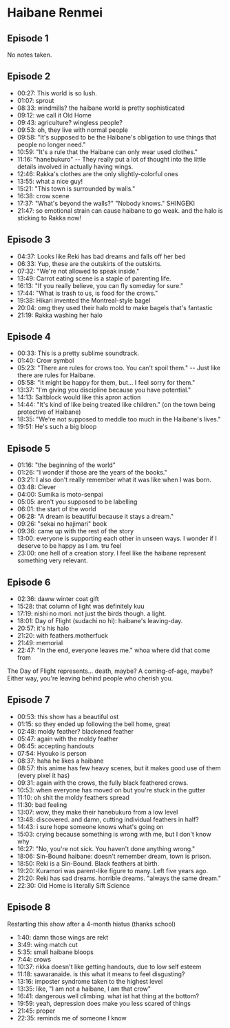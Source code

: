 # Haibane Renmei

## Episode 1

No notes taken.

## Episode 2

* 00:27: This world is so lush.
* 01:07: sprout
* 08:33: windmills? the haibane world is pretty sophisticated
* 09:12: we call it Old Home
* 09:43: agriculture? wingless people?
* 09:53: oh, they live with normal people
* 09:58: "It's supposed to be the Haibane's obligation to use things that people no longer need."
* 10:59: "It's a rule that the Haibane can only wear used clothes."
* 11:16: "hanebukuro" -- They really put a lot of thought into the little details involved in actually having wings.
* 12:46: Rakka's clothes are the only slightly-colorful ones
* 13:55: what a nice guy!
* 15:21: "This town is surrounded by walls."
* 16:38: crow scene
* 17:37: "What's beyond the walls?" "Nobody knows." SHINGEKI
* 21:47: so emotional strain can cause haibane to go weak. and the halo is sticking to Rakka now!

## Episode 3

* 04:37: Looks like Reki has bad dreams and falls off her bed
* 06:33: Yup, these are the outskirts of the outskirts.
* 07:32: "We're not allowed to speak inside."
* 13:49: Carrot eating scene is a staple of parenting life.
* 16:13: "If you really believe, you can fly someday for sure."
* 17:44: "What is trash to us, is food for the crows."
* 19:38: Hikari invented the Montreal-style bagel
* 20:04: omg they used their halo mold to make bagels that's fantastic
* 21:19: Rakka washing her halo

## Episode 4

* 00:33: This is a pretty sublime soundtrack.
* 01:40: Crow symbol
* 05:23: "There are rules for crows too. You can't spoil them." -- Just like there are rules for Haibane.
* 05:58: "It might be happy for them, but... I feel sorry for them."
* 13:37: "I'm giving you discipline because you have potential."
* 14:13: Saltblock would like this apron action
* 14:44: "It's kind of like being treated like children." (on the town being protective of Haibane)
* 18:35: "We're not supposed to meddle too much in the Haibane's lives."
* 19:51: He's such a big bloop

## Episode 5

* 01:16: "the beginning of the world"
* 01:26: "I wonder if those are the years of the books."
* 03:21: I also don't really remember what it was like when I was born.
* 03:48: Clever
* 04:00: Sumika is moto-senpai
* 05:05: aren't you supposed to be labelling
* 06:01: the start of the world
* 06:28: "A dream is beautiful because it stays a dream."
* 09:26: "sekai no hajimari" book
* 09:36: came up with the rest of the story
* 13:00: everyone is supporting each other in unseen ways. I wonder if I deserve to be happy as I am. tru feel 
* 23:00: one hell of a creation story. I feel like the haibane represent something very relevant.

## Episode 6

* 02:36: daww winter coat gift
* 15:28: that column of light was definitely kuu
* 17:19: nishi no mori. not just the birds though. a light.
* 18:01: Day of Flight (sudachi no hi): haibane's leaving-day.
* 20:57: it's his halo
* 21:20: with feathers.motherfuck
* 21:49: memorial
* 22:47: "In the end, everyone leaves me." whoa where did that come from

The Day of Flight represents... death, maybe? A coming-of-age, maybe? Either way, you're leaving behind people who cherish you.

## Episode 7

* 00:53: this show has a beautiful ost
* 01:15: so they ended up following the bell home, great
* 02:48: moldy feather? blackened feather
* 05:47: again with the moldy feather
* 06:45: accepting handouts
* 07:54: Hyouko is person
* 08:37: haha he likes a haibane
* 08:57: this anime has few heavy scenes, but it makes good use of them (every pixel it has)
* 09:31: again with the crows, the fully black feathered crows.
* 10:53: when everyone has moved on but you're stuck in the gutter
* 11:10: oh shit the moldy feathers spread
* 11:30: bad feeling
* 13:07: wow, they make their hanebukuro from a low level
* 13:48: discovered. and damn, cutting individual feathers in half?
* 14:43: i sure hope someone knows what's going on
* 15:03: crying because something is wrong with me, but I don't know why
* 16:27: "No, you're not sick. You haven't done anything wrong."
* 18:06: Sin-Bound haibane: doesn't remember dream, town is prison.
* 18:50: Reki is a Sin-Bound. Black feathers at birth.
* 19:20: Kuramori was parent-like figure to many. Left five years ago.
* 21:20: Reki has sad dreams. horrible dreams. "always the same dream."
* 22:30: Old Home is literally Sift Science

## Episode 8

Restarting this show after a 4-month hiatus (thanks school)

- 1:40: damn those wings are rekt
- 3:49: wing match cut
- 5:35: small haibane bloops
- 7:44: crows
- 10:37: rikka doesn't like getting handouts, due to low self esteem
- 11:18: sawaranaide. is this what it means to feel disgusting?
- 13:16: imposter syndrome taken to the highest level
- 13:35: like, "I am not a haibane, I am that crow"
- 16:41: dangerous well climbing. what ist hat thing at the bottom?
- 19:59: yeah, depression does make you less scared of things
- 21:45: proper
- 22:35: reminds me of someone I know

